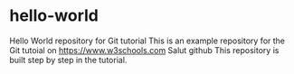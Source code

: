# hello-world
Hello World repository for Git tutorial
This is an example repository for the Git tutoial on https://www.w3schools.com
Salut github
This repository is built step by step in the tutorial.

